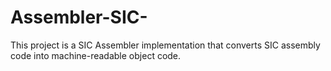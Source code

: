 # Assembler-SIC-
This project is a SIC Assembler implementation that converts SIC assembly code into machine-readable object code.
